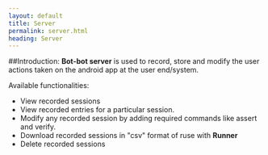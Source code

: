 ```yaml
---
layout: default
title: Server
permalink: server.html
heading: Server
---
```

##Introduction:
**Bot-bot server** is used to record, store and modify the user actions taken on the android app at the user end/system.

Available functionalities:

- View recorded sessions
- View recorded entries for a particular session.
- Modify any recorded session by adding required commands like assert and verify.
- Download recorded sessions in "csv" format of ruse with **Runner**
- Delete recorded sessions
